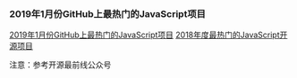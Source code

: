 ### 2019年1月份GitHub上最热门的JavaScript项目
[2019年1月份GitHub上最热门的JavaScript项目](https://mp.weixin.qq.com/s/2Hv6PwjgtMhupGlaHjlS4w)
[2018年度最热门的JavaScript开源项目](https://mp.weixin.qq.com/s/6J6AhCzFa4YHH1JOM_8xAg)

注意：参考开源最前线公众号